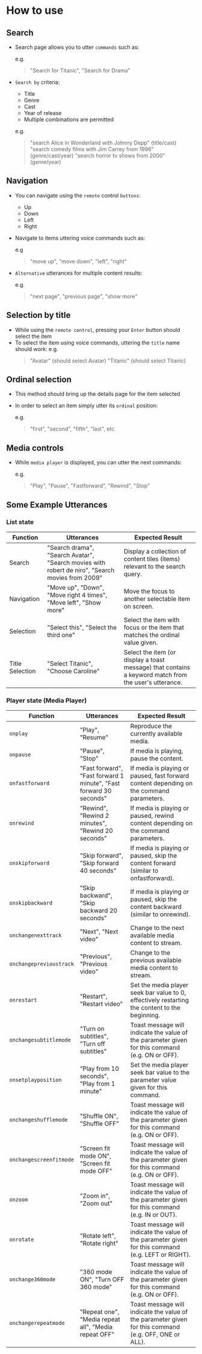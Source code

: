 # How to use

## Search

* Search page allows you to utter `commands` such as:

  e.g.
    > "Search for Titanic", "Search for Drama"

* `Search by` criteria:

  * Title
  * Genre
  * Cast
  * Year of release
  * Multiple combinations are permitted

  e.g.
    > "search Alice in Wonderland with Johnny Depp" (title/cast)
    > "search comedy films with Jim Carrey from 1996" (genre/cast/year)
    > "search horror tv shows from 2000" (genre/year)

## Navigation

* You can navigate using the `remote` control `buttons`:

  * Up
  * Down
  * Left
  * Right

* Navigate to items uttering voice commands such as:

  e.g
    > "move up", "move down", "left", "right"

* `Alternative` utterances for multiple content results:

  e.g.
    > "next page", "previous page", "show more"

## Selection by title

* While using the `remote control`, pressing your `Enter` button should select the item
* To select the item using voice commands, uttering the `title` name should work:
  e.g.
    > "Avatar" (should select Avatar)
    > "Titanic" (should select Titanic)

## Ordinal selection

* This method should bring up the details page for the item selected
* In order to select an item simply utter its `ordinal` position:

  e.g.
    > "first", "second", "fifth", "last", etc.

## Media controls

* While `media player` is displayed, you can utter the next commands:

  e.g.
    > "Play", "Pause", "Fastforward", "Rewind", "Stop"

## Some Example Utterances

### List state

|Function|Utterances|Expected Result|
|--------|----------|---------------|
|Search|"Search drama", "Search Avatar", "Search movies with robert de niro", "Search movies from 2009"|Display a collection of content tiles (items) relevant to the search query.|
|Navigation|"Move up", "Down", "Move right 4 times", "Move left", "Show more"|Move the focus to another selectable item on screen.|
|Selection|"Select this", "Select the third one"|Select the item with focus or the item that matches the ordinal value given.|
|Title Selection|"Select Titanic", "Choose Caroline"|Select the item (or display a toast message) that contains a keyword match from the user's utterance.|

### Player state (Media Player)

|Function|Utterances|Expected Result|
|--------|----------|---------------|
|`onplay`|"Play", "Resume"|Reproduce the currently available media.|
|`onpause`|"Pause", "Stop"|If media is playing, pause the content.|
|`onfastforward`|"Fast forward", "Fast forward 1 minute", "Fast forward 30 seconds"|If media is playing or paused, fast forward content depending on the command parameters.|
|`onrewind`|"Rewind", "Rewind 2 minutes", "Rewind 20 seconds"|If media is playing or paused, rewind content depending on the command parameters.|
|`onskipforward`|"Skip forward", "Skip forward 40 seconds"|If media is playing or paused, skip the content forward (similar to onfastforward).|
|`onskipbackward`|"Skip backward", "Skip backward 20 seconds"|If media is playing or paused, skip the content backward (similar to onrewind).|
|`onchangenexttrack`|"Next", "Next video"|Change to the next available media content to stream.|
|`onchangeprevioustrack`|"Previous", "Previous video"|Change to the previous available media content to stream.|
|`onrestart`|"Restart", "Restart video"|Set the media player seek bar value to 0, effectively restarting the content to the beginning.|
|`onchangesubtitlemode`|"Turn on subtitles", "Turn off subtitles"|Toast message will indicate the value of the parameter given for this command (e.g. ON or OFF).|
|`onsetplayposition`|"Play from 10 seconds", "Play from 1 minute"|Set the media player seek bar value to the parameter value given for this command.|
|`onchangeshufflemode`|"Shuffle ON", "Shuffle OFF"|Toast message will indicate the value of the parameter given for this command (e.g. ON or OFF).|
|`onchangescreenfitmode`|"Screen fit mode ON", "Screen fit mode OFF"|Toast message will indicate the value of the parameter given for this command (e.g. ON or OFF).|
|`onzoom`|"Zoom in", "Zoom out"|Toast message will indicate the value of the parameter given for this command (e.g. IN or OUT).|
|`onrotate`|"Rotate left", "Rotate right"|Toast message will indicate the value of the parameter given for this command (e.g. LEFT or RIGHT).|
|`onchange360mode`|"360 mode ON", "Turn OFF 360 mode"|Toast message will indicate the value of the parameter given for this command (e.g. ON or OFF).|
|`onchangerepeatmode`|"Repeat one", "Media repeat all", "Media repeat OFF"|Toast message will indicate the value of the parameter given for this command (e.g. OFF, ONE or ALL).|

